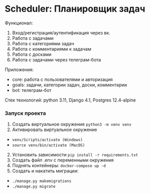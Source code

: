 # Scheduler: Планировщик задач

Функционал:
1. Вход/регистрация/аутентификация через вк.
2. Работа с задачами
3. Работа с категориями задач
4. Работа с комментариями к задачам
4. Работа с досками
5. Работа с задачами через телеграм-бота

Приложения:
 - core: работа с пользователями и авторизация
 - goals: задачи, категории задач, доски, комментарии
 - bot: телеграм-бот

Стек технологий: python 3.11, Django 4.1, Postgres 12.4-alpine

<h3>Запуск проекта</h3>

1. Создать виртуальное окружение
`python3 -m venv venv`
2. Активировать виртуальное окружение
- `venv/Scripts/activate (Windows)`
- `source venv/bin/activate (MacOS)`
2. Установить зависимости
`pip install -r requirements.txt`
2. Создать файл .env c переменными окружения
3. Поднять контейнеры:
`docker-compose up -d`
4. Создать и накатить миграции:
 - `./manage.py makemigrations`
 - `./manage.py migrate`
